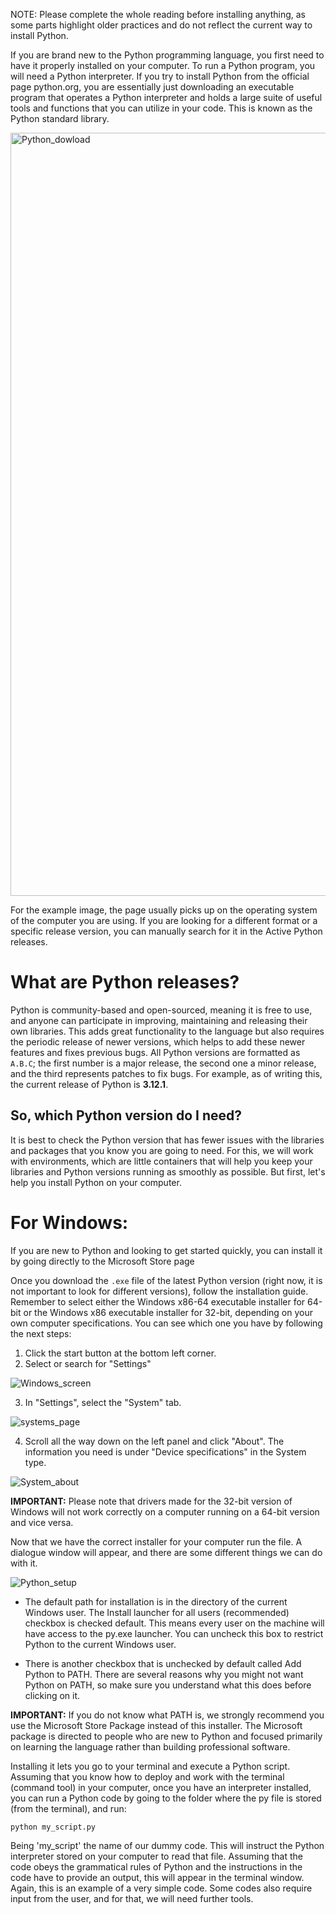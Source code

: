 NOTE: Please complete the whole reading before installing anything, as some parts highlight older practices and do not reflect the current way to install Python.

If you are brand new to the Python programming language, you first need to have it properly installed on your computer. To run a Python program, you will need a Python interpreter. If you try to install Python from the official page python.org, you are essentially just downloading an executable program that operates a Python interpreter and holds a large suite of useful tools and functions that you can utilize in your code. This is known as the Python standard library. 

<img width="1221" alt="Python_dowload" src="https://github.com/mayraberrones94/CCI_technical/assets/35910638/3bf78149-4f7f-4003-8e1e-5304f5a43d47">

For the example image, the page usually picks up on the operating system of the computer you are using. If you are looking for a different format or a specific release version, you can manually search for it in the Active Python releases.

# What are Python releases?

Python is community-based and open-sourced, meaning it is free to use, and anyone can participate in improving, maintaining and releasing their own libraries. This adds great functionality to the language but also requires the periodic release of newer versions, which helps to add these newer features and fixes previous bugs. All Python versions are formatted as `A.B.C`; the first number is a major release, the second one a minor release, and the third represents patches to fix bugs. For example, as of writing this, the current release of Python is **3.12.1**. 

## So, which Python version do I need?

It is best to check the Python version that has fewer issues with the libraries and packages that you know you are going to need. For this, we will work with environments, which are little containers that will help you keep your libraries and Python versions running as smoothly as possible. But first, let's help you install Python on your computer.

# For Windows:

If you are new to Python and looking to get started quickly, you can install it by going directly to the Microsoft Store page

Once you download the `.exe` file of the latest Python version (right now, it is not important to look for different versions), follow the installation guide. Remember to select either the Windows x86-64 executable installer for 64-bit or the Windows x86 executable installer for 32-bit, depending on your own computer specifications. You can see which one you have by following the next steps:

1. Click the start button at the bottom left corner.
2. Select or search for "Settings"

![Windows_screen](https://github.com/mayraberrones94/CCI_technical/assets/35910638/841c2627-4cc9-4752-868b-6e0434b10599)

3. In "Settings", select the "System" tab.

![systems_page](https://github.com/mayraberrones94/CCI_technical/assets/35910638/7f806b9b-41eb-4418-ba89-5023705b162d)

4. Scroll all the way down on the left panel and click "About". The information you need is under "Device specifications" in the System type. 

![System_about](https://github.com/mayraberrones94/CCI_technical/assets/35910638/6c24e493-78c0-492e-9552-a10db789aa89)

**IMPORTANT:** Please note that drivers made for the 32-bit version of Windows will not work correctly on a computer running on a 64-bit version and vice versa.

Now that we have the correct installer for your computer run the file. A dialogue window will appear, and there are some different things we can do with it.


![Python_setup](https://github.com/mayraberrones94/CCI_technical/assets/35910638/cd3029c1-be3f-4e1c-86e7-eab8f01a0e51)

- The default path for installation is in the directory of the current Windows user. The Install launcher for all users (recommended) checkbox is checked default. This means every user on the machine will have access to the py.exe launcher. You can uncheck this box to restrict Python to the current Windows user.

- There is another checkbox that is unchecked by default called Add Python to PATH. There are several reasons why you might not want Python on PATH, so make sure you understand what this does before clicking on it.

**IMPORTANT:** If you do not know what PATH is, we strongly recommend you use the Microsoft Store Package instead of this installer. The Microsoft package is directed to people who are new to Python and focused primarily on learning the language rather than building professional software.


Installing it lets you go to your terminal and execute a Python script. Assuming that you know how to deploy and work with the terminal (command tool) in your computer, once you have an interpreter installed, you can run a Python code by going to the folder where the py file is stored (from the terminal), and run:

```
python my_script.py
```

Being 'my_script' the name of our dummy code. This will instruct the Python interpreter stored on your computer to read that file. Assuming that the code obeys the grammatical rules of Python and the instructions in the code have to provide an output, this will appear in the terminal window. Again, this is an example of a very simple code. Some codes also require input from the user, and for that, we will need further tools.


## 

